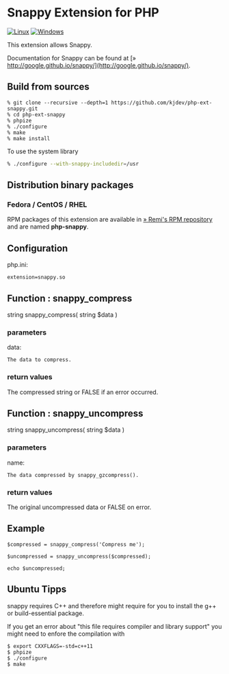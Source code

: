 # Snappy Extension for PHP

[![Linux](https://github.com/kjdev/php-ext-snappy/workflows/Linux/badge.svg?branch=master)](https://github.com/kjdev/php-ext-snappy/actions?query=workflow%3ALinux+branch%3Amaster)
[![Windows](https://github.com/kjdev/php-ext-snappy/workflows/Windows/badge.svg?branch=master)](https://github.com/kjdev/php-ext-snappy/actions?query=workflow%3AWindows+branch%3Amaster)

This extension allows Snappy.

Documentation for Snappy can be found at
[» http://google.github.io/snappy/](http://google.github.io/snappy/).

## Build from sources

    % git clone --recursive --depth=1 https://github.com/kjdev/php-ext-snappy.git
    % cd php-ext-snappy
    % phpize
    % ./configure
    % make
    % make install

To use the system library

``` bash
% ./configure --with-snappy-includedir=/usr
```

## Distribution binary packages

### Fedora / CentOS / RHEL

RPM packages of this extension are available in [» Remi's RPM repository](https://rpms.remirepo.net/) and are named **php-snappy**.

## Configuration

php.ini:

    extension=snappy.so

## Function : snappy_compress

string snappy_compress( string $data )

### parameters

data:

    The data to compress.

### return values

The compressed string or FALSE if an error occurred.

## Function : snappy_uncompress

string snappy_uncompress( string $data )

### parameters

name:

    The data compressed by snappy_gzcompress(). 

### return values

The original uncompressed data or FALSE on error.

## Example

    $compressed = snappy_compress('Compress me');

    $uncompressed = snappy_uncompress($compressed);

    echo $uncompressed;

## Ubuntu Tipps

snappy requires C++ and therefore might require for you to install the  g++ or build-essential package. 
    
If you get an error about "this file requires compiler and library support" you might need to enfore the compilation with

    $ export CXXFLAGS=-std=c++11
    $ phpize
    $ ./configure
    $ make
